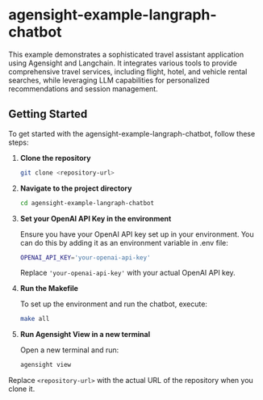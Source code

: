 # agensight-example-langraph-chatbot
This example demonstrates a sophisticated travel assistant application using Agensight and Langchain. It integrates various tools to provide comprehensive travel services, including flight, hotel, and vehicle rental searches, while leveraging LLM capabilities for personalized recommendations and session management.

## Getting Started

To get started with the agensight-example-langraph-chatbot, follow these steps:

1. **Clone the repository**
   ```bash
   git clone <repository-url>
   ```

2. **Navigate to the project directory**
   ```bash
   cd agensight-example-langraph-chatbot
   ```

3. **Set your OpenAI API Key in the environment**
   
   Ensure you have your OpenAI API key set up in your environment. You can do this by adding it as an environment variable in .env file:
   ```bash
   OPENAI_API_KEY='your-openai-api-key'
   ```
   Replace `'your-openai-api-key'` with your actual OpenAI API key.

4. **Run the Makefile**
   
   To set up the environment and run the chatbot, execute:
   ```bash
   make all
   ```

5. **Run Agensight View in a new terminal**
   
   Open a new terminal and run:
   ```bash
   agensight view
   ```

Replace `<repository-url>` with the actual URL of the repository when you clone it.
